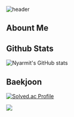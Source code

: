 <div class="header">

  ![header](https://capsule-render.vercel.app/api?type=waving&color=#ffffff&height=200&section=header)

</div>

<div>

  ## Abount Me

</div>

<div>
  
  ## Github Stats
  ![Nyarmit's GitHub stats](https://github-readme-stats.vercel.app/api?username=Nyarmit&show_icons=true&theme=dark)

</div>

<div>

  ## Baekjoon
  [![Solved.ac Profile](http://mazassumnida.wtf/api/generate_badge?boj=nyarmit)](https://solved.ac/nyarmit)
  <div><img src="http://mazandi.herokuapp.com/api?handle=nyarmit&theme=warm"/></div>

</div>

<!--
**Nyarmit/Nyarmit** is a ✨ _special_ ✨ repository because its `README.md` (this file) appears on your GitHub profile.

Here are some ideas to get you started:
- Hi there 👋
- 🔭 I’m currently working on ...
- 🌱 I’m currently learning ...
- 👯 I’m looking to collaborate on ...
- 🤔 I’m looking for help with ...
- 💬 Ask me about ...
- 📫 How to reach me: ...
- 😄 Pronouns: ...
- ⚡ Fun fact: ...
-->
